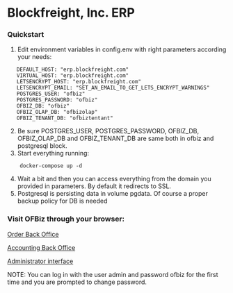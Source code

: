 # Blockfreight, Inc. ERP

### Quickstart ###

1. Edit environment variables in config.env with right parameters according your needs:
```  
   DEFAULT_HOST: "erp.blockfreight.com"
   VIRTUAL_HOST: "erp.blockfreight.com"
   LETSENCRYPT_HOST: "erp.blockfreight.com"
   LETSENCRYPT_EMAIL: "SET_AN_EMAIL_TO_GET_LETS_ENCRYPT_WARNINGS"
   POSTGRES_USER: "ofbiz"
   POSTGRES_PASSWORD: "ofbiz"
   OFBIZ_DB: "ofbiz"
   OFBIZ_OLAP_DB: "ofbizolap"
   OFBIZ_TENANT_DB: "ofbiztentant"   
```   
2. Be sure POSTGRES_USER, POSTGRES_PASSWORD, OFBIZ_DB, OFBIZ_OLAP_DB and OFBIZ_TENANT_DB are same both in ofbiz and postgresql block.
3. Start everything running:
```
    docker-compose up -d 
```    
4. Wait a bit and then you can access everything from the domain you provided in parameters. By default it redirects to SSL.
5. Postgresql is persisting data in volume pgdata. Of course a proper backup policy for DB is needed

### Visit OFBiz through your browser:

[Order Back Office](https://your-domain/ordermgr)

[Accounting Back Office](https://your-domain/accounting)

[Administrator interface](https://your-domain/webtools)

NOTE: You can log in with the user admin and password ofbiz for the first time and you are prompted to change password.
